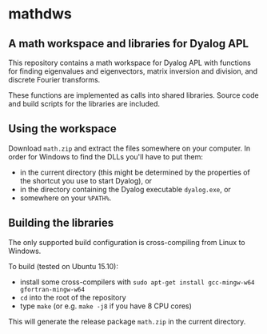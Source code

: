 # mathdws

## A math workspace and libraries for Dyalog APL

This repository contains a math workspace for Dyalog APL with functions for
finding eigenvalues and eigenvectors, matrix inversion and division, and
discrete Fourier transforms.

These functions are implemented as calls into shared libraries. Source code and
build scripts for the libraries are included.

## Using the workspace

Download `math.zip` and extract the files somewhere on your computer. In order
for Windows to find the DLLs you'll have to put them:

* in the current directory (this might be determined by the properties of the
shortcut you use to start Dyalog), or
* in the directory containing the Dyalog executable `dyalog.exe`, or
* somewhere on your `%PATH%`.

## Building the libraries

The only supported build configuration is cross-compiling from Linux to Windows.

To build (tested on Ubuntu 15.10):

* install some cross-compilers with
`sudo apt-get install gcc-mingw-w64 gfortran-mingw-w64`
* `cd` into the root of the repository
* type `make` (or e.g. `make -j8` if you have 8 CPU cores)

This will generate the release package `math.zip` in the current directory.
